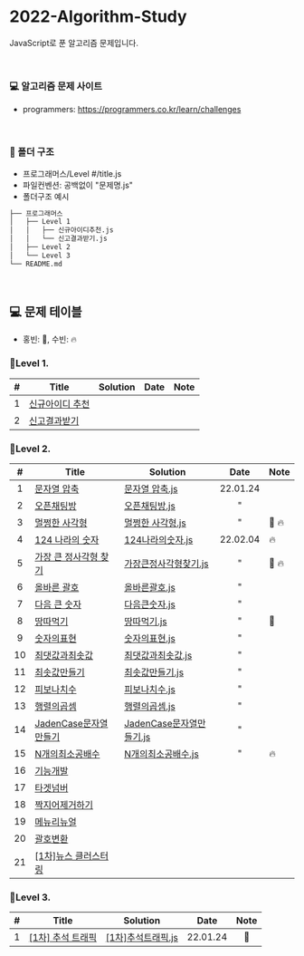 # 2022-Algorithm-Study

JavaScript로 푼 알고리즘 문제입니다.

<br>

### 💻 알고리즘 문제 사이트

- programmers: https://programmers.co.kr/learn/challenges

<br>

### 📁 폴더 구조

- 프로그래머스/Level #/title.js
- 파일컨벤션: 공백없이 "문제명.js"
- 폴더구조 예시
```bash
├── 프로그래머스
│   ├── Level 1
│   │   ├── 신규아이디추천.js
│   │   └── 신고결과받기.js
│   ├── Level 2
│   └── Level 3
└── README.md
```

<br>

## 💻 문제 테이블
- 홍빈: 👻, 수빈: 🔥

### 📍Level 1.

|  #  | Title           | Solution | Date | Note |
| :-: | --------------- | -------- | :-: | :-: |
|  1  | [신규아이디 추천](https://programmers.co.kr/learn/courses/30/lessons/72410) | | | |
|  2  | [신고결과받기](https://programmers.co.kr/learn/courses/30/lessons/92334) | | | |

### 📍Level 2.

|  #  | Title | Solution | Date | Note |
| :-: | ----- | -------- |  :-: | ---  |
| 1   | [문자열 압축](https://programmers.co.kr/learn/courses/30/lessons/60057) | [문자열 압축.js](./프로그래머스/Level%202/문자열%20압축.js) | 22.01.24 | |
| 2   | [오픈채팅방](https://programmers.co.kr/learn/courses/30/lessons/42888)  | [오픈채팅방.js](./프로그래머스/Level%202/오픈채팅방.js) | " | |
| 3   | [멀쩡한 사각형](https://programmers.co.kr/learn/courses/30/lessons/62048) | [멀쩡한 사각형.js](./프로그래머스/Level%202/멀쩡한%20사각형.js) | " | 👻  🔥 |
| 4   | [124 나라의 숫자](https://programmers.co.kr/learn/courses/30/lessons/12899) | [124나라의숫자.js](./프로그래머스/Level%202/124나라의숫자.js) | 22.02.04 | 🔥 |
| 5   | [가장 큰 정사각형 찾기](https://programmers.co.kr/learn/courses/30/lessons/12905) | [가장큰정사각형찾기.js](./프로그래머스/Level%202/가장큰정사각형찾기.js) |  " | 👻 🔥 |
| 6   | [올바른 괄호](https://programmers.co.kr/learn/courses/30/lessons/12909) | [올바른괄호.js](./프로그래머스/Level%202/올바른괄호.js) | " | |
| 7   | [다음 큰 숫자](https://programmers.co.kr/learn/courses/30/lessons/12911) | [다음큰숫자.js](./프로그래머스/Level%202/다음큰숫자.js) | " | |
| 8   | [땅따먹기](https://programmers.co.kr/learn/courses/30/lessons/12913) | [땅따먹기.js](./프로그래머스/Level%202/땅따먹기.js) | " | 👻 |
| 9   | [숫자의표현](https://programmers.co.kr/learn/courses/30/lessons/12924) | [숫자의표현.js](./프로그래머스/Level%202/숫자의표현.js) | " | |
| 10  | [최댓값과최솟값](https://programmers.co.kr/learn/courses/30/lessons/12939) | [최댓값과최솟값.js](./프로그래머스/Level%202/최댓값과최솟값.js) | " | |
| 11  | [최솟값만들기](https://programmers.co.kr/learn/courses/30/lessons/12941) | [최솟값만들기.js](./프로그래머스/Level%202/최솟값만들기.js) | " | |
| 12  | [피보나치수](https://programmers.co.kr/learn/courses/30/lessons/12945) | [피보나치수.js](./프로그래머스/Level%202/피보나치수.js) | " | |
| 13  | [행렬의곱셈](https://programmers.co.kr/learn/courses/30/lessons/12949) | [행렬의곱셈.js](./프로그래머스/Level%202/행렬의곱셈.js) | " | |
| 14  | [JadenCase문자열만들기](https://programmers.co.kr/learn/courses/30/lessons/12951) | [JadenCase문자열만들기.js](./프로그래머스/Level%202/JadenCase문자열만들기.js) |"||
| 15  | [N개의최소공배수](https://programmers.co.kr/learn/courses/30/lessons/12953) | [N개의최소공배수.js](./프로그래머스/Level%202/N개의최소공배수.js) | " | 🔥 |
| 16  | [기능개발](https://programmers.co.kr/learn/courses/30/lessons/42586) | | | |
| 17  | [타겟넘버](https://programmers.co.kr/learn/courses/30/lessons/43165) | | | |
| 18  | [짝지어제거하기](https://programmers.co.kr/learn/courses/30/lessons/12973) | | | |
| 19  | [메뉴리뉴얼](https://programmers.co.kr/learn/courses/30/lessons/72411) | | | |
| 20  | [괄호변환](https://programmers.co.kr/learn/courses/30/lessons/60058) | | | |
| 21  | [[1차]뉴스 클러스터링](https://programmers.co.kr/learn/courses/30/lessons/17677) | | | |


### 📍Level 3.

|  #  | Title | Solution | Date | Note |
| :-: | ----- | -------- | :-:  | :-:  |
|  1  | [[1차] 추석 트래픽](https://programmers.co.kr/learn/courses/30/lessons/17676) | [[1차]추석트래픽.js](./프로그래머스/Level%203/[1차]추석트래픽.js) | 22.01.24 | 👻 |
